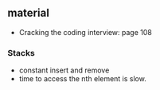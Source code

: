 ## material

* Cracking the coding interview: page 108

### Stacks

  * constant insert and remove
  * time to access the nth element is slow.
